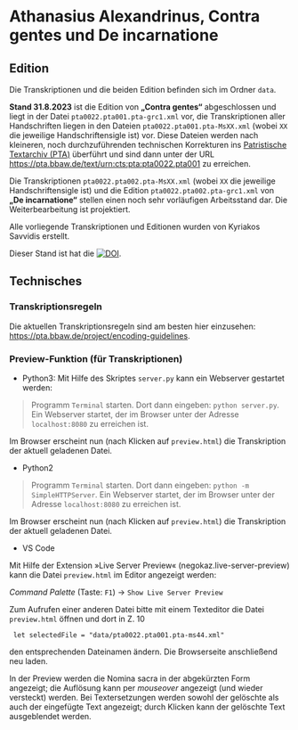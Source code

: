 # Athanasius Alexandrinus, Contra gentes und De incarnatione

## Edition

Die Transkriptionen und die beiden Edition befinden sich im Ordner `data`. 

**Stand 31.8.2023** ist die Edition von **„Contra gentes“** abgeschlossen und liegt in der Datei `pta0022.pta001.pta-grc1.xml` vor, die Transkriptionen aller Handschriften liegen in den Dateien `pta0022.pta001.pta-MsXX.xml` (wobei `XX` die jeweilige Handschriftensigle ist) vor. Diese Dateien werden nach kleineren, noch durchzuführenden technischen Korrekturen ins [Patristische Textarchiv (PTA)](https://pta.bbaw.de) überführt und sind dann unter der URL <https://pta.bbaw.de/text/urn:cts:pta:pta0022.pta001> zu erreichen.

Die Transkriptionen `pta0022.pta002.pta-MsXX.xml` (wobei `XX` die jeweilige Handschriftensigle ist) und die Edition `pta0022.pta002.pta-grc1.xml` von **„De incarnatione“** stellen einen noch sehr vorläufigen Arbeitsstand dar. Die Weiterbearbeitung ist projektiert. 

Alle vorliegende Transkriptionen und Editionen wurden von Kyriakos Savvidis erstellt.

Dieser Stand ist hat die [![DOI](https://zenodo.org/badge/DOI/10.5281/zenodo.8377009.svg)](https://doi.org/10.5281/zenodo.8377009).

## Technisches
### Transkriptionsregeln

Die aktuellen Transkriptionsregeln sind am besten hier einzusehen: https://pta.bbaw.de/project/encoding-guidelines.

### Preview-Funktion (für Transkriptionen)

- Python3: Mit Hilfe des Skriptes `server.py` kann ein Webserver gestartet werden:

> Programm `Terminal` starten. Dort dann eingeben: `python server.py`. 
> Ein Webserver startet, der im Browser unter der Adresse `localhost:8080` zu erreichen ist.

Im Browser erscheint nun (nach Klicken auf `preview.html`) die Transkription der aktuell geladenen Datei. 

- Python2

> Programm `Terminal` starten. Dort dann eingeben: `python -m SimpleHTTPServer`. 
> Ein Webserver startet, der im Browser unter der Adresse `localhost:8080` zu erreichen ist.

Im Browser erscheint nun (nach Klicken auf `preview.html`) die Transkription der aktuell geladenen Datei. 

- VS Code

Mit Hilfe der Extension »Live Server Preview« (negokaz.live-server-preview) kann die Datei `preview.html` im Editor angezeigt werden: 

*Command Palette* (Taste: `F1`) -> `Show Live Server Preview` 

Zum Aufrufen einer anderen Datei bitte mit einem Texteditor die Datei `preview.html` öffnen und dort in Z. 10

```  let selectedFile = "data/pta0022.pta001.pta-ms44.xml" ```

den entsprechenden Dateinamen ändern. Die Browserseite anschließend neu laden.

In der Preview werden die Nomina sacra in der abgekürzten Form angezeigt; die Auflösung kann per *mouseover* angezeigt (und wieder versteckt) werden. Bei Textersetzungen werden sowohl der gelöschte als auch der eingefügte Text angezeigt; durch Klicken kann der gelöschte Text ausgeblendet werden.
